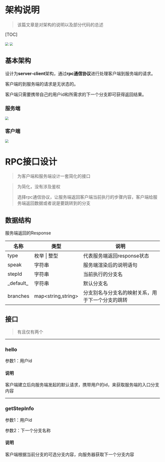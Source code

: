 # 架构说明

> 该篇文章是对架构的说明以及部分代码的总述


[TOC]

<img src="https://s3.uuu.ovh/imgs/2022/11/26/db2af5a6854cd71e.png" style="zoom:67%;" />



<img src="https://s3.uuu.ovh/imgs/2022/11/26/3ab0d55d84f94d63.png" style="zoom:67%;" />

## 基本架构

设计为**server-client**架构，通过**rpc通信协议**进行处理客户端到服务端的请求。

客户端的到服务端的请求是无状态的。

客户端只需要携带自己的用户id和所需求的下一个分支即可获得返回结果。

### 服务端

<img src="https://s3.uuu.ovh/imgs/2022/11/26/6eaea3e18f76c918.jpg" style="zoom:69%;"/>



### 客户端

<img src="https://s3.uuu.ovh/imgs/2022/11/26/84e950dea8244deb.jpg" style="zoom:69%;" />

# RPC接口设计

> 为客户端和服务端设计一套简化的接口

> 为简化，没有涉及鉴权
>
> 选择rpc通信协议，让服务端返回客户端当前执行的步骤内容，客户端给服务端返回数据或者说是要跳转到的分支

## 数据结构

服务端返回的Response

| 名称        | 类型                 | 说明                                             |
| ----------- | -------------------- | ------------------------------------------------ |
| type        | 枚举 \| 整型         | 代表服务端返回response状态                       |
| speak       | 字符串               | 服务端渲染后的说明语句                           |
| stepId      | 字符串               | 当前执行的分支名                                 |
| \_default\_ | 字符串               | 默认分支名                                       |
| branches    | map\<string,string\> | 分支别名与分支名的映射关系，用于下一个分支的跳转 |

## 接口

> 有且仅有两个

---

### hello

参数1：用户id

#### 说明

客户端建立后向服务端发起的默认请求，携带用户的id，来获取服务端的入口分支内容

---

### getStepInfo

参数1：用户id

参数2：下一个分支名称

#### 说明

客户端根据当前分支的可选分支内容，向服务器获取下一个分支内容

